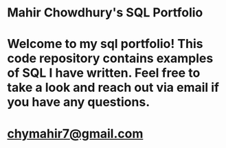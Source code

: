 # Mahir Chowdhury's SQL Portfolio
# Welcome to my sql portfolio! This code repository contains examples of SQL I have written. Feel free to take a look and reach out via email if you have any questions.
# chymahir7@gmail.com
